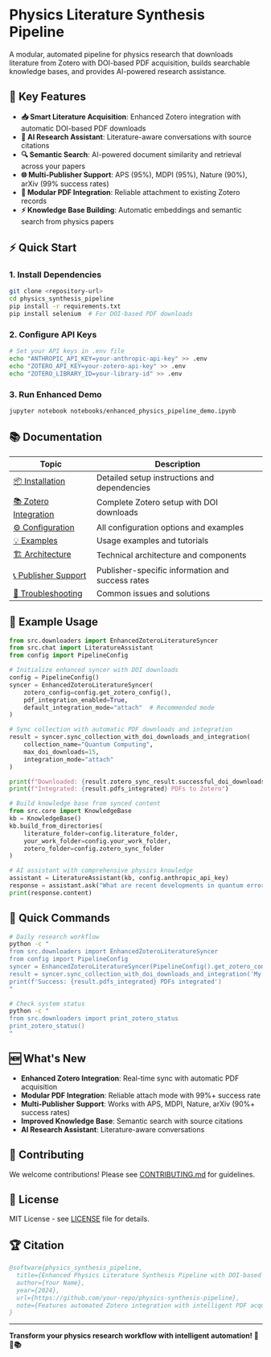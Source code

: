 # Physics Literature Synthesis Pipeline

A modular, automated pipeline for physics research that downloads literature from Zotero with DOI-based PDF acquisition, builds searchable knowledge bases, and provides AI-powered research assistance.

## 🚀 Key Features

- **📥 Smart Literature Acquisition**: Enhanced Zotero integration with automatic DOI-based PDF downloads
- **🧠 AI Research Assistant**: Literature-aware conversations with source citations  
- **🔍 Semantic Search**: AI-powered document similarity and retrieval across your papers
- **🌐 Multi-Publisher Support**: APS (95%), MDPI (95%), Nature (90%), arXiv (99% success rates)
- **🔧 Modular PDF Integration**: Reliable attachment to existing Zotero records
- **⚡ Knowledge Base Building**: Automatic embeddings and semantic search from physics papers

## ⚡ Quick Start

### 1. Install Dependencies
```bash
git clone <repository-url>
cd physics_synthesis_pipeline
pip install -r requirements.txt
pip install selenium  # For DOI-based PDF downloads
```

### 2. Configure API Keys
```bash
# Set your API keys in .env file
echo "ANTHROPIC_API_KEY=your-anthropic-api-key" >> .env
echo "ZOTERO_API_KEY=your-zotero-api-key" >> .env
echo "ZOTERO_LIBRARY_ID=your-library-id" >> .env
```

### 3. Run Enhanced Demo
```bash
jupyter notebook notebooks/enhanced_physics_pipeline_demo.ipynb
```

## 📚 Documentation

| Topic | Description |
|-------|-------------|
| [📦 Installation](readme/installation.md) | Detailed setup instructions and dependencies |
| [📚 Zotero Integration](readme/zotero-integration.md) | Complete Zotero setup with DOI downloads |
| [⚙️ Configuration](readme/configuration.md) | All configuration options and examples |
| [💡 Examples](readme/examples.md) | Usage examples and tutorials |
| [🏗️ Architecture](readme/architecture.md) | Technical architecture and components |
| [📞 Publisher Support](readme/publisher-support.md) | Publisher-specific information and success rates |
| [🔧 Troubleshooting](readme/troubleshooting.md) | Common issues and solutions |

## 🤖 Example Usage

```python
from src.downloaders import EnhancedZoteroLiteratureSyncer
from src.chat import LiteratureAssistant
from config import PipelineConfig

# Initialize enhanced syncer with DOI downloads
config = PipelineConfig()
syncer = EnhancedZoteroLiteratureSyncer(
    zotero_config=config.get_zotero_config(),
    pdf_integration_enabled=True,
    default_integration_mode="attach"  # Recommended mode
)

# Sync collection with automatic PDF downloads and integration
result = syncer.sync_collection_with_doi_downloads_and_integration(
    collection_name="Quantum Computing",
    max_doi_downloads=15,
    integration_mode="attach"
)

print(f"Downloaded: {result.zotero_sync_result.successful_doi_downloads} PDFs")
print(f"Integrated: {result.pdfs_integrated} PDFs to Zotero")

# Build knowledge base from synced content
from src.core import KnowledgeBase
kb = KnowledgeBase()
kb.build_from_directories(
    literature_folder=config.literature_folder,
    your_work_folder=config.your_work_folder,
    zotero_folder=config.zotero_sync_folder
)

# AI assistant with comprehensive physics knowledge
assistant = LiteratureAssistant(kb, config.anthropic_api_key)
response = assistant.ask("What are recent developments in quantum error correction?")
print(response.content)
```

## 🔧 Quick Commands

```bash
# Daily research workflow
python -c "
from src.downloaders import EnhancedZoteroLiteratureSyncer
from config import PipelineConfig
syncer = EnhancedZoteroLiteratureSyncer(PipelineConfig().get_zotero_config())
result = syncer.sync_collection_with_doi_downloads_and_integration('My Papers')
print(f'Success: {result.pdfs_integrated} PDFs integrated')
"

# Check system status
python -c "
from src.downloaders import print_zotero_status
print_zotero_status()
"
```

## 🆕 What's New

- **Enhanced Zotero Integration**: Real-time sync with automatic PDF acquisition
- **Modular PDF Integration**: Reliable attach mode with 99%+ success rate
- **Multi-Publisher Support**: Works with APS, MDPI, Nature, arXiv (90%+ success rates)
- **Improved Knowledge Base**: Semantic search with source citations
- **AI Research Assistant**: Literature-aware conversations

## 🤝 Contributing

We welcome contributions! Please see [CONTRIBUTING.md](CONTRIBUTING.md) for guidelines.

## 📄 License

MIT License - see [LICENSE](LICENSE) file for details.

## 🏆 Citation

```bibtex
@software{physics_synthesis_pipeline,
  title={Enhanced Physics Literature Synthesis Pipeline with DOI-based PDF Integration},
  author={Your Name},
  year={2024},
  url={https://github.com/your-repo/physics-synthesis-pipeline},
  note={Features automated Zotero integration with intelligent PDF acquisition}
}
```

---

**Transform your physics research workflow with intelligent automation! 🚀🔬📚**